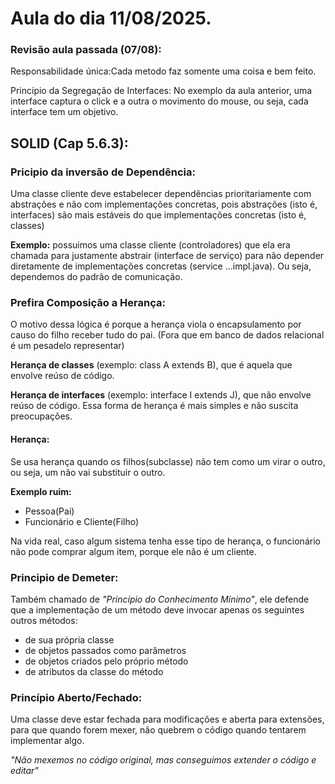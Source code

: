 # Aula do dia 11/08/2025.

### **Revisão aula passada (07/08):**
Responsabilidade única:Cada metodo faz somente uma coisa e bem feito.

Princípio da Segregação de Interfaces: No exemplo da aula anterior, uma interface captura o click e a outra o movimento do mouse, ou seja, cada interface tem um objetivo.

## **SOLID (Cap 5.6.3):** 

### **Pricipio da inversão de Dependência:**  
Uma classe cliente deve estabelecer dependências prioritariamente com abstrações e não com implementações concretas, pois abstrações (isto é, interfaces) são mais estáveis do que implementações concretas (isto é, classes)

**Exemplo:** possuimos uma classe cliente  (controladores) que ela era chamada para justamente abstrair (interface de serviço) para não depender diretamente de implementações concretas (service ...impl.java). Ou seja, dependemos do padrão de comunicação.

### **Prefira Composição a Herança:**  

O motivo dessa lógica é porque a herança viola o encapsulamento por causo do filho receber tudo do pai. (Fora que em banco de dados relacional é um pesadelo representar)

**Herança de classes** (exemplo: class A extends B), que é aquela que envolve reúso de código.

**Herança de interfaces** (exemplo: interface I extends J), que não envolve reúso de código. Essa forma de herança é mais simples e não suscita preocupações.

#### Herança:
Se usa herança quando os filhos(subclasse) não tem como um virar o outro, ou seja, um não vai substituir o outro.

**Exemplo ruim:**
- Pessoa(Pai) 
- Funcionário e Cliente(Filho)

Na vida real, caso algum sistema tenha esse tipo de herança, o funcionário não pode comprar algum item, porque ele não é um cliente.

### **Principio de Demeter:**

Também chamado de *"Princípio do Conhecimento Mínimo"*, ele defende que a implementação de um método deve invocar apenas os seguintes outros métodos:
- de sua própria classe
- de objetos passados como parâmetros
- de objetos criados pelo próprio método 
- de atributos da classe do método 

### **Princípio Aberto/Fechado:**
Uma classe deve estar fechada para modificações e aberta para extensões, para que quando forem mexer, não quebrem o código quando tentarem implementar algo.

*"Não mexemos no código original, mas conseguimos extender o código e editar"*